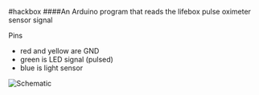 #hackbox
####An Arduino program that reads the lifebox pulse oximeter sensor signal  

Pins

- red and yellow are GND
- green is LED signal (pulsed)
- blue is light sensor


![Schematic](https://raw.github.com/funsim/hackbox/master/pics/schematic.png)

